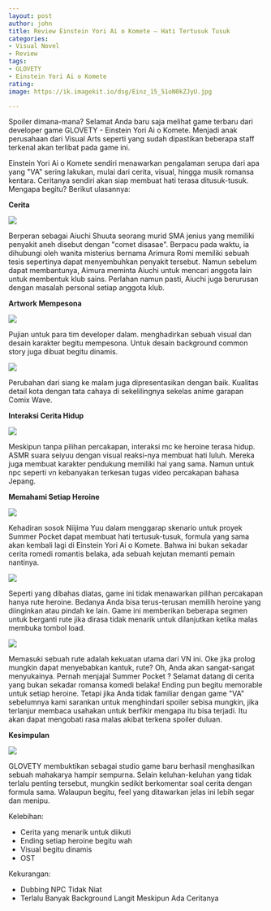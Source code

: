 ```yaml
---
layout: post
author: john
title: Review Einstein Yori Ai o Komete — Hati Tertusuk Tusuk
categories:
- Visual Novel
- Review
tags:
- GLOVETY
- Einstein Yori Ai o Komete
rating: 
image: https://ik.imagekit.io/dsg/Einz_15_51oN0kZJyU.jpg

---
```

Spoiler dimana-mana? Selamat Anda baru saja melihat game terbaru dari developer game GLOVETY - Einstein Yori Ai o Komete. Menjadi anak perusahaan dari Visual Arts seperti yang sudah dipastikan beberapa staff terkenal akan terlibat pada game ini.

Einstein Yori Ai o Komete sendiri menawarkan pengalaman serupa dari apa yang "VA" sering lakukan, mulai dari cerita, visual, hingga musik romansa kentara. Ceritanya sendiri akan siap membuat hati terasa ditusuk-tusuk. Mengapa begitu? Berikut ulasannya:

**Cerita**

![](https://ik.imagekit.io/dsg/Einz_4_i8caecQDJ8.jpg)

Berperan sebagai Aiuchi Shuuta seorang murid SMA jenius yang memiliki penyakit aneh disebut dengan "comet disasae". Berpacu pada waktu, ia dihubungi oleh wanita misterius bernama Arimura Romi memiliki sebuah tesis sepertinya dapat menyembuhkan penyakit tersebut. Namun sebelum dapat membantunya, Aimura meminta Aiuchi untuk mencari anggota lain untuk membentuk klub sains. Perlahan namun pasti, Aiuchi juga berurusan dengan masalah personal setiap anggota klub.

**Artwork Mempesona**

![](https://ik.imagekit.io/dsg/Einz_2_o6ccHA8y8.jpg)

Pujian untuk para tim developer dalam. menghadirkan sebuah visual dan desain karakter begitu mempesona. Untuk desain background common story juga dibuat begitu dinamis.

![](https://ik.imagekit.io/dsg/Einz_14_SyLiN3byk.jpg)

Perubahan dari siang ke malam juga dipresentasikan dengan baik. Kualitas detail kota dengan tata cahaya di sekelilingnya sekelas anime garapan Comix Wave.

**Interaksi Cerita Hidup**

![](https://ik.imagekit.io/dsg/Einz_13_2uVHyUAESX.jpg)

Meskipun tanpa pilihan percakapan, interaksi mc ke heroine terasa hidup. ASMR suara seiyuu dengan visual reaksi-nya membuat hati luluh. Mereka juga membuat karakter pendukung memiliki hal yang sama. Namun untuk npc seperti vn kebanyakan terkesan tugas video percakapan bahasa Jepang.

**Memahami Setiap Heroine**

![](https://ik.imagekit.io/dsg/Einz_11_D_hfWrTbf.jpg)

Kehadiran sosok Niijima Yuu dalam menggarap skenario untuk proyek Summer Pocket dapat membuat hati tertusuk-tusuk, formula yang sama akan kembali lagi di Einstein Yori Ai o Komete. Bahwa ini bukan sekadar cerita romedi romantis belaka, ada sebuah kejutan memanti pemain nantinya.

![](https://ik.imagekit.io/dsg/Einz_17_qRVX67ai7.jpg)

Seperti yang dibahas diatas, game ini tidak menawarkan pilihan percakapan hanya rute heroine. Bedanya Anda bisa terus-terusan memilih heroine yang diinginkan atau pindah ke lain. Game ini memberikan beberapa segmen untuk berganti rute jika dirasa tidak menarik untuk dilanjutkan ketika malas membuka tombol load.

![](https://ik.imagekit.io/dsg/Einz_22_7iDaryDhkn.jpg)

Memasuki sebuah rute adalah kekuatan utama dari VN ini. Oke jika prolog mungkin dapat menyebabkan kantuk, rute? Oh, Anda akan sangat-sangat menyukainya. Pernah menjajal Summer Pocket ? Selamat datang di cerita yang bukan sekadar romansa komedi belaka! Ending pun begitu memorable untuk setiap heroine. Tetapi jika Anda tidak familiar dengan game "VA" sebelumnya kami sarankan untuk menghindari spoiler sebisa mungkin, jika terlanjur membaca usahakan untuk berfikir mengapa itu bisa terjadi. Itu akan dapat mengobati rasa malas akibat terkena spoiler duluan.

**Kesimpulan**

![](https://ik.imagekit.io/dsg/Einz_19_3ZxpUhIov.jpg)

GLOVETY membuktikan sebagai studio game baru berhasil menghasilkan sebuah mahakarya hampir sempurna. Selain keluhan-keluhan yang tidak terlalu penting tersebut, mungkin sedikit berkomentar soal cerita dengan formula sama. Walaupun begitu, feel yang ditawarkan jelas ini lebih segar dan menipu.

Kelebihan:

* Cerita yang menarik untuk diikuti
* Ending setiap heroine begitu wah
* Visual begitu dinamis
* OST

Kekurangan:

* Dubbing NPC Tidak Niat
* Terlalu Banyak Background Langit Meskipun Ada Ceritanya